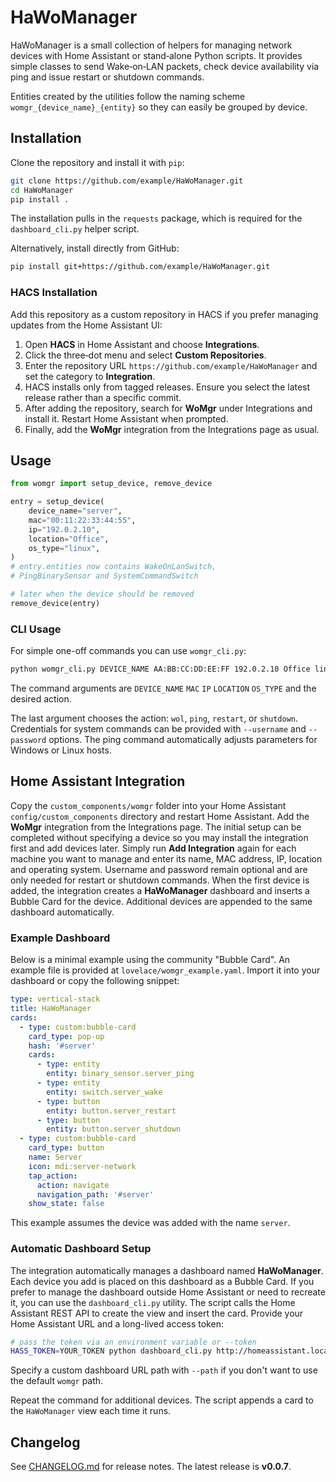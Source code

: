 # HaWoManager

HaWoManager is a small collection of helpers for managing network devices with
Home Assistant or stand‑alone Python scripts.  It provides simple classes to
send Wake‑on‑LAN packets, check device availability via ping and issue restart
or shutdown commands.

Entities created by the utilities follow the naming scheme
`womgr_{device_name}_{entity}` so they can easily be grouped by device.

## Installation

Clone the repository and install it with `pip`:

```bash
git clone https://github.com/example/HaWoManager.git
cd HaWoManager
pip install .
```

The installation pulls in the `requests` package, which is required for the
`dashboard_cli.py` helper script.

Alternatively, install directly from GitHub:

```bash
pip install git+https://github.com/example/HaWoManager.git
```

### HACS Installation

Add this repository as a custom repository in HACS if you prefer managing
updates from the Home Assistant UI:

1. Open **HACS** in Home Assistant and choose **Integrations**.
2. Click the three‑dot menu and select **Custom Repositories**.
3. Enter the repository URL `https://github.com/example/HaWoManager` and set the
   category to **Integration**.
4. HACS installs only from tagged releases. Ensure you select the latest release
   rather than a specific commit.
5. After adding the repository, search for **WoMgr** under Integrations and
   install it. Restart Home Assistant when prompted.
6. Finally, add the **WoMgr** integration from the Integrations page as usual.

## Usage

```python
from womgr import setup_device, remove_device

entry = setup_device(
    device_name="server",
    mac="00:11:22:33:44:55",
    ip="192.0.2.10",
    location="Office",
    os_type="linux",
)
# entry.entities now contains WakeOnLanSwitch,
# PingBinarySensor and SystemCommandSwitch

# later when the device should be removed
remove_device(entry)
```

### CLI Usage

For simple one-off commands you can use `womgr_cli.py`:

```bash
python womgr_cli.py DEVICE_NAME AA:BB:CC:DD:EE:FF 192.0.2.10 Office linux ping
```
The command arguments are `DEVICE_NAME` `MAC` `IP` `LOCATION` `OS_TYPE` and the desired action.

The last argument chooses the action: `wol`, `ping`, `restart`, or `shutdown`.
Credentials for system commands can be provided with `--username` and
`--password` options. The ping command automatically adjusts parameters for Windows or Linux hosts.

## Home Assistant Integration

Copy the `custom_components/womgr` folder into your Home Assistant `config/custom_components` directory and restart Home Assistant.  Add the **WoMgr** integration from the Integrations page.  The initial setup can be completed without specifying a device so you may install the integration first and add devices later.  Simply run **Add Integration** again for each machine you want to manage and enter its name, MAC address, IP, location and operating system.  Username and password remain optional and are only needed for restart or shutdown commands.  When the first device is added, the integration creates a **HaWoManager** dashboard and inserts a Bubble Card for the device.  Additional devices are appended to the same dashboard automatically.

### Example Dashboard

Below is a minimal example using the community "Bubble Card".  An example file is provided at `lovelace/womgr_example.yaml`.  Import it into your dashboard or copy the following snippet:

```yaml
type: vertical-stack
title: HaWoManager
cards:
  - type: custom:bubble-card
    card_type: pop-up
    hash: '#server'
    cards:
      - type: entity
        entity: binary_sensor.server_ping
      - type: entity
        entity: switch.server_wake
      - type: button
        entity: button.server_restart
      - type: button
        entity: button.server_shutdown
  - type: custom:bubble-card
    card_type: button
    name: Server
    icon: mdi:server-network
    tap_action:
      action: navigate
      navigation_path: '#server'
    show_state: false
```

This example assumes the device was added with the name `server`.

### Automatic Dashboard Setup

The integration automatically manages a dashboard named **HaWoManager**.  Each
device you add is placed on this dashboard as a Bubble Card.  If you prefer to
manage the dashboard outside Home Assistant or need to recreate it, you can use
the `dashboard_cli.py` utility.  The script calls the Home Assistant REST API to
create the view and insert the card.  Provide your Home Assistant URL and a
long-lived access token:

```bash
# pass the token via an environment variable or --token
HASS_TOKEN=YOUR_TOKEN python dashboard_cli.py http://homeassistant.local:8123 server
```

Specify a custom dashboard URL path with `--path` if you don't want to use the
default `womgr` path.

Repeat the command for additional devices. The script appends a card to the
`HaWoManager` view each time it runs.

## Changelog

See [CHANGELOG.md](CHANGELOG.md) for release notes. The latest release is **v0.0.7**.
